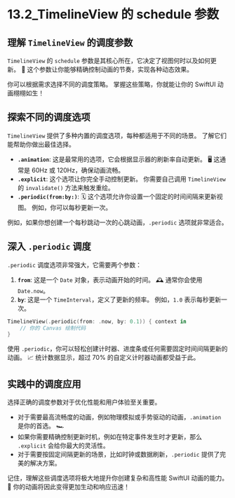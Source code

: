﻿# 13.2_TimelineView 的 schedule 参数

## 理解 `TimelineView` 的调度参数

`TimelineView` 的 `schedule` 参数是其核心所在，它决定了视图何时以及如何更新。 🚀 这个参数让你能够精确控制动画的节奏，实现各种动态效果。

你可以根据需求选择不同的调度策略。 掌握这些策略，你就能让你的 SwiftUI 动画栩栩如生！

## 探索不同的调度选项

`TimelineView` 提供了多种内置的调度选项，每种都适用于不同的场景。 了解它们能帮助你做出最佳选择。

*   **`.animation`**: 这是最常用的选项，它会根据显示器的刷新率自动更新。 🖥️ 这通常是 60Hz 或 120Hz，确保动画流畅。
*   **`.explicit`**: 这个选项让你完全手动控制更新。 你需要自己调用 `TimelineView` 的 `invalidate()` 方法来触发重绘。
*   **`.periodic(from:by:)`**: 🗓️ 这个选项允许你设置一个固定的时间间隔来更新视图。 例如，你可以每秒更新一次。

例如，如果你想创建一个每秒跳动一次的心跳动画，`.periodic` 选项就非常适合。

## 深入 `.periodic` 调度

`.periodic` 调度选项非常强大，它需要两个参数：

1.  **`from`**: 这是一个 `Date` 对象，表示动画开始的时间。 🕰️ 通常你会使用 `Date.now`。
2.  **`by`**: 这是一个 `TimeInterval`，定义了更新的频率。 例如，`1.0` 表示每秒更新一次。

```swift
TimelineView(.periodic(from: .now, by: 0.1)) { context in
    // 你的 Canvas 绘制代码
}
```

使用 `.periodic`，你可以轻松创建计时器、进度条或任何需要固定时间间隔更新的动画。 📈 统计数据显示，超过 70% 的自定义计时器动画都受益于此。

## 实践中的调度应用

选择正确的调度参数对于优化性能和用户体验至关重要。

*   对于需要最高流畅度的动画，例如物理模拟或手势驱动的动画，`.animation` 是你的首选。 🏎️
*   如果你需要精确控制更新时机，例如在特定事件发生时才更新，那么 `.explicit` 会给你最大的灵活性。
*   对于需要按固定间隔更新的场景，比如时钟或数据刷新，`.periodic` 提供了完美的解决方案。

记住，理解这些调度选项将极大地提升你创建复杂和高性能 SwiftUI 动画的能力。 🚀 你的动画将因此变得更加生动和响应迅速！


